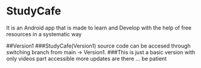 # StudyCafe
It is an Android app that is made to learn and Develop with the help of free resources in a systematic way 

##Version1 
###StudyCafe(Version1) source code can be accesed through switching branch from main -> Version1.
###This is just a basic version with only videos part accessible more updates are there ... be patient 
